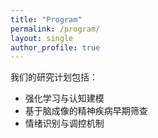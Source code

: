 ```yaml
---
title: "Program"
permalink: /program/
layout: single
author_profile: true
---
```


我们的研究计划包括：  
- 强化学习与认知建模  
- 基于脑成像的精神疾病早期筛查  
- 情绪识别与调控机制
